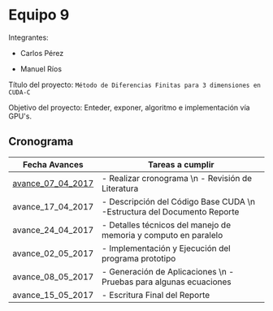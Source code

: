 # Equipo 9

Integrantes:

- Carlos Pérez

- Manuel Ríos

Título del proyecto: ```Método de Diferencias Finitas para 3 dimensiones en CUDA-C```

Objetivo del proyecto:  Enteder, exponer, algoritmo e implementación vía GPU's.

## Cronograma 

| Fecha Avances     | Tareas a cumplir                                                      |
|-------------------|-----------------------------------------------------------------------|
| [avance_07_04_2017](https://github.com/csampez/analisis-numerico-computo-cientifico/tree/master/MNO/proyecto_final/MNO_2017/proyectos/equipo_9/avance_07_04_2017) | - Realizar cronograma  \n - Revisión de Literatura                        |
| avance_17_04_2017 | - Descripción del Código Base CUDA \n -Estructura del Documento Reporte |
| avance_24_04_2017 | - Detalles técnicos del manejo de memoria y computo en paralelo       |
| avance_02_05_2017 | - Implementación y Ejecución del programa prototipo                   |
| avance_08_05_2017 | - Generación de Aplicaciones \n - Pruebas para algunas ecuaciones        |
| avance_15_05_2017 | - Escritura Final del Reporte                                         |